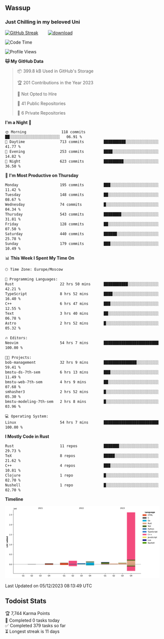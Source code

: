 ## Wassup 
### Just Chilling in my beloved Uni 

<!--
-->

[![GitHub Streak](http://github-readme-streak-stats.herokuapp.com?user=archeoss&theme=shades-of-purple&hide_border=true&date_format=j%20M%5B%20Y%5D)](https://git.io/streak-stats)&nbsp;&nbsp;&nbsp;&nbsp;&nbsp;&nbsp;&nbsp;&nbsp;[![download](https://user-images.githubusercontent.com/68448737/147796309-d8b65b1d-4dde-40d9-b03a-2b42aaa6cd43.jpeg)
](http://bmstu.ru/)

<!--START_SECTION:waka-->
![Code Time](http://img.shields.io/badge/Code%20Time-2%2C182%20hrs%2047%20mins-blue)

![Profile Views](http://img.shields.io/badge/Profile%20Views-0-blue)

**🐱 My GitHub Data** 

> 📦 399.8 kB Used in GitHub's Storage 
 > 
> 🏆 201 Contributions in the Year 2023
 > 
> 🚫 Not Opted to Hire
 > 
> 📜 41 Public Repositories 
 > 
> 🔑 6 Private Repositories 
 > 
**I'm a Night 🦉** 

```text
🌞 Morning                118 commits         ██░░░░░░░░░░░░░░░░░░░░░░░   06.91 % 
🌆 Daytime                713 commits         ██████████░░░░░░░░░░░░░░░   41.77 % 
🌃 Evening                253 commits         ████░░░░░░░░░░░░░░░░░░░░░   14.82 % 
🌙 Night                  623 commits         █████████░░░░░░░░░░░░░░░░   36.50 % 
```
📅 **I'm Most Productive on Thursday** 

```text
Monday                   195 commits         ███░░░░░░░░░░░░░░░░░░░░░░   11.42 % 
Tuesday                  148 commits         ██░░░░░░░░░░░░░░░░░░░░░░░   08.67 % 
Wednesday                74 commits          █░░░░░░░░░░░░░░░░░░░░░░░░   04.34 % 
Thursday                 543 commits         ████████░░░░░░░░░░░░░░░░░   31.81 % 
Friday                   128 commits         ██░░░░░░░░░░░░░░░░░░░░░░░   07.50 % 
Saturday                 440 commits         ██████░░░░░░░░░░░░░░░░░░░   25.78 % 
Sunday                   179 commits         ███░░░░░░░░░░░░░░░░░░░░░░   10.49 % 
```


📊 **This Week I Spent My Time On** 

```text
🕑︎ Time Zone: Europe/Moscow

💬 Programming Languages: 
Rust                     22 hrs 50 mins      ███████████░░░░░░░░░░░░░░   42.21 % 
TypeScript               8 hrs 52 mins       ████░░░░░░░░░░░░░░░░░░░░░   16.40 % 
C++                      6 hrs 47 mins       ███░░░░░░░░░░░░░░░░░░░░░░   12.55 % 
Text                     3 hrs 40 mins       ██░░░░░░░░░░░░░░░░░░░░░░░   06.78 % 
Astro                    2 hrs 52 mins       █░░░░░░░░░░░░░░░░░░░░░░░░   05.32 % 

🔥 Editors: 
Neovim                   54 hrs 7 mins       █████████████████████████   100.00 % 

🐱‍💻 Projects: 
bob-management           32 hrs 9 mins       ███████████████░░░░░░░░░░   59.41 % 
bmstu-ds-7th-sem         6 hrs 13 mins       ███░░░░░░░░░░░░░░░░░░░░░░   11.49 % 
bmstu-web-7th-sem        4 hrs 9 mins        ██░░░░░░░░░░░░░░░░░░░░░░░   07.68 % 
smhasher3                2 hrs 52 mins       █░░░░░░░░░░░░░░░░░░░░░░░░   05.30 % 
bmstu-modeling-7th-sem   2 hrs 8 mins        █░░░░░░░░░░░░░░░░░░░░░░░░   03.96 % 

💻 Operating System: 
Linux                    54 hrs 7 mins       █████████████████████████   100.00 % 
```

**I Mostly Code in Rust** 

```text
Rust                     11 repos            ███████░░░░░░░░░░░░░░░░░░   29.73 % 
TeX                      8 repos             █████░░░░░░░░░░░░░░░░░░░░   21.62 % 
C++                      4 repos             ███░░░░░░░░░░░░░░░░░░░░░░   10.81 % 
Clojure                  1 repo              █░░░░░░░░░░░░░░░░░░░░░░░░   02.70 % 
Nushell                  1 repo              █░░░░░░░░░░░░░░░░░░░░░░░░   02.70 % 
```



**Timeline**

![Lines of Code chart](https://raw.githubusercontent.com/archeoss/archeoss/master/assets/bar_graph.png)


 Last Updated on 05/12/2023 08:13:49 UTC
<!--END_SECTION:waka-->

## Todoist Stats

<!-- TODO-IST:START -->
🏆  7,744 Karma Points           
🌸  Completed 0 tasks today           
✅  Completed 379 tasks so far           
⏳  Longest streak is 11 days
<!-- TODO-IST:END -->
